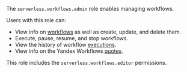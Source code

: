 The `serverless.workflows.admin` role enables managing workflows.

Users with this role can:
* View info on [workflows](../../../serverless-integrations/concepts/workflows/workflow.md) as well as create, update, and delete them.
* Execute, pause, resume, and stop workflows.
* View the history of workflow [executions](../../../serverless-integrations/concepts/workflows/execution.md).
* View info on the Yandex Workflows [quotes](../../../serverless-integrations/concepts/limits.md#workflows).

This role includes the `serverless.workflows.editor` permissions.